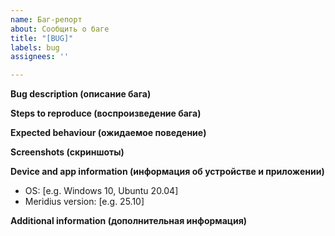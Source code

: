 ```yaml
---
name: Баг-репорт
about: Сообщить о баге
title: "[BUG]"
labels: bug
assignees: ''

---
```


**Bug description (описание бага)**

**Steps to reproduce (воспроизведение бага)**

**Expected behaviour (ожидаемое поведение)**

**Screenshots (скриншоты)**

**Device and app information (информация об устройстве и приложении)**
 - OS: [e.g. Windows 10, Ubuntu 20.04]
 - Meridius version: [e.g. 25.10]

**Additional information (дополнительная информация)**
